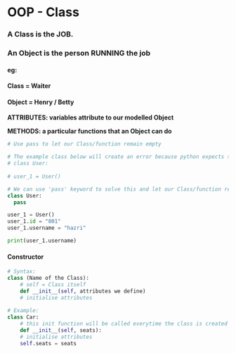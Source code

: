 # OOP - Class

### A Class is the JOB. 

### An Object is the person RUNNING the job

#### eg: 

#### Class = Waiter

#### Object = Henry / Betty

**ATTRIBUTES: variables attribute to our modelled Object** 

**METHODS: a particular functions that an Object can do**

```python
# Use pass to let our Class/function remain empty

# The example class below will create an error because python expects something to be written in class therefore it wants user_1 to be indented inside of User
# class User:
  
# user_1 = User()

# We can use 'pass' keyword to solve this and let our Class/function remain empty
class User:
  pass

user_1 = User()
user_1.id = "001"
user_1.username = "hazri"

print(user_1.username)
```

#### Constructor

```python
# Syntax:
class (Name of the Class):
    # self = Class itself
    def __init__(self, attributes we define)
    # initialise attributes
    
# Example:
class Car:
    # this init function will be called everytime the class is created
    def __init__(self, seats):
    # initialise attributes
    self.seats = seats
```


